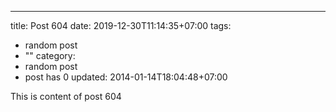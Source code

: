 ---
title: Post 604
date: 2019-12-30T11:14:35+07:00
tags:
  - random post
  - ""
category:
  - random post
  - post has 0
updated: 2014-01-14T18:04:48+07:00

This is content of post 604